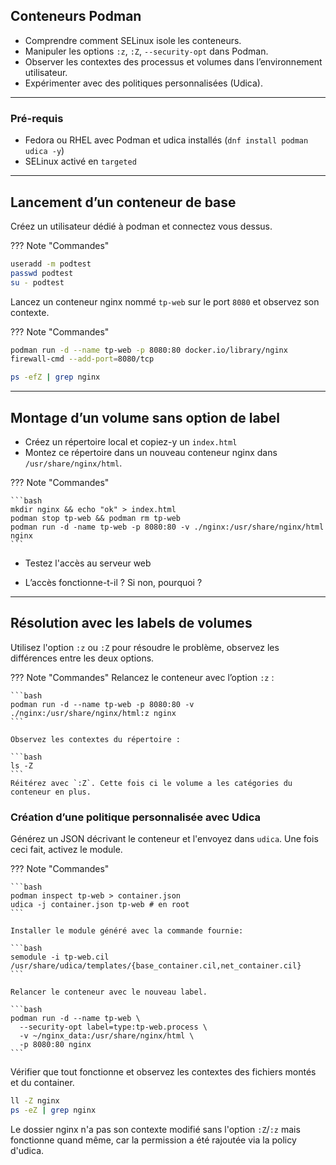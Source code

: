 ## Conteneurs Podman


* Comprendre comment SELinux isole les conteneurs.
* Manipuler les options `:z`, `:Z`, `--security-opt` dans Podman.
* Observer les contextes des processus et volumes dans l’environnement utilisateur.
* Expérimenter avec des politiques personnalisées (Udica).

---

### Pré-requis

* Fedora ou RHEL avec Podman et udica installés (`dnf install podman udica -y`)
* SELinux activé en `targeted`


---

## Lancement d’un conteneur de base

Créez un utilisateur dédié à podman et connectez vous dessus.



??? Note "Commandes"
  ```bash
  useradd -m podtest
  passwd podtest
  su - podtest
  ```

Lancez un conteneur nginx nommé `tp-web` sur le port `8080` et observez son contexte.


??? Note "Commandes"

  ```bash
  podman run -d --name tp-web -p 8080:80 docker.io/library/nginx
  firewall-cmd --add-port=8080/tcp 
  ```


  ```bash
  ps -efZ | grep nginx
  ```

---

## Montage d’un volume sans option de label

* Créez un répertoire local et copiez-y un `index.html`
* Montez ce répertoire dans un nouveau conteneur nginx dans `/usr/share/nginx/html`.


??? Note "Commandes"

    ```bash
    mkdir nginx && echo "ok" > index.html
    podman stop tp-web && podman rm tp-web
    podman run -d -name tp-web -p 8080:80 -v ./nginx:/usr/share/nginx/html nginx
    ```

* Testez l'accès au serveur web

* L’accès fonctionne-t-il ? Si non, pourquoi ?

---

## Résolution avec les labels de volumes


Utilisez l'option `:z` ou `:Z` pour résoudre le problème, observez les différences entre les deux options.

??? Note "Commandes"
    Relancez le conteneur avec l’option `:z` :

    ```bash
    podman run -d --name tp-web -p 8080:80 -v ./nginx:/usr/share/nginx/html:z nginx
    ```

    Observez les contextes du répertoire :

    ```bash
    ls -Z
    ```
    Réitérez avec `:Z`. Cette fois ci le volume a les catégories du conteneur en plus.


### Création d’une politique personnalisée avec Udica

Générez un JSON décrivant le conteneur et l'envoyez dans `udica`.
Une fois ceci fait, activez le module.


??? Note "Commandes"

    ```bash
    podman inspect tp-web > container.json
    udica -j container.json tp-web # en root
    ```

    Installer le module généré avec la commande fournie:

    ```bash
    semodule -i tp-web.cil /usr/share/udica/templates/{base_container.cil,net_container.cil}
    ```

    Relancer le conteneur avec le nouveau label.

    ```bash
    podman run -d --name tp-web \
      --security-opt label=type:tp-web.process \
      -v ~/nginx_data:/usr/share/nginx/html \
      -p 8080:80 nginx
    ```

Vérifier que tout fonctionne et observez les contextes des fichiers montés et du container.

```bash
ll -Z nginx
ps -eZ | grep nginx
```

Le dossier nginx n'a pas son contexte modifié sans l'option `:Z`/`:z` mais fonctionne quand même, car la permission a été rajoutée via la policy d'udica.
